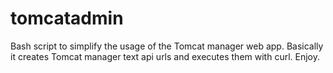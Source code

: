tomcatadmin
===========

Bash script to simplify the usage of the Tomcat manager web app.
Basically it creates Tomcat manager text api urls and executes them with curl. 
Enjoy.

